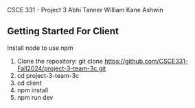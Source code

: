 CSCE 331 - Project 3 
Abhi
Tanner
William
Kane
Ashwin
## Getting Started For Client
Install node to use npm

1. Clone the repository:
   git clone https://github.com/CSCE331-Fall2024/project-3-team-3c.git
2. cd project-3-team-3c
3. cd client
4. npm install
5. npm run dev
